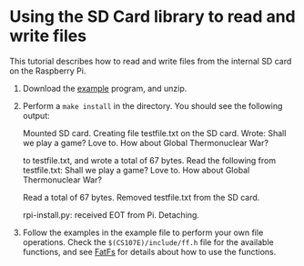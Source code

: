 # Using the SD Card library to read and write files

This tutorial describes how to read and write files from the internal SD card on the Raspberry Pi.

1. Download the [example](sd_example.zip) program, and unzip.
2. Perform a `make install` in the directory. You should see the following output:


    Mounted SD card.
    Creating file testfile.txt on the SD card.
    Wrote:
    Shall we play a game?
    Love to. How about Global Thermonuclear War?
    
    
    to testfile.txt, and wrote a total of 67 bytes.
    Read the following from testfile.txt:
    Shall we play a game?
    Love to. How about Global Thermonuclear War?
    
    
    Read a total of 67 bytes.
    Removed testfile.txt from the SD card.
    
    
    rpi-install.py: received EOT from Pi. Detaching.

3. Follow the examples in the example file to perform your own file operations. Check the `$(CS107E)/include/ff.h` file for the available functions, and see <a href="http://elm-chan.org/fsw/ff/00index_e.html">FatFs</a> for details about how to use the functions.
 
